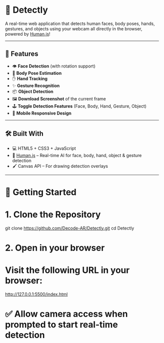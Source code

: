 # 🎯 Detectly

A real-time web application that detects human faces, body poses, hands, gestures, and objects using your webcam all directly in the browser, powered by [Human.js](https://github.com/vladmandic/human)!

---

## 🌟 Features

- 👁️ **Face Detection** (with rotation support)
- 🧍 **Body Pose Estimation**
- ✋ **Hand Tracking**
- ✨ **Gesture Recognition**
- 📦 **Object Detection**
- 🖼️ **Download Screenshot** of the current frame
- 🕹️ **Toggle Detection Features** (Face, Body, Hand, Gesture, Object)
- 📱 **Mobile Responsive Design**

---

## 🛠️ Built With

- 💻 HTML5 + CSS3 + JavaScript
- 🧠 [Human.js](https://github.com/vladmandic/human) – Real-time AI for face, body, hand, object & gesture detection
- 🖌️ Canvas API – For drawing detection overlays

---

# 🚀 Getting Started

# 1. Clone the Repository
git clone https://github.com/Decode-AR/Detectly.git
cd Detectly

# 2. Open in your browser
# Visit the following URL in your browser:
http://127.0.0.1:5500/index.html

# ✅ Allow camera access when prompted to start real-time detection
